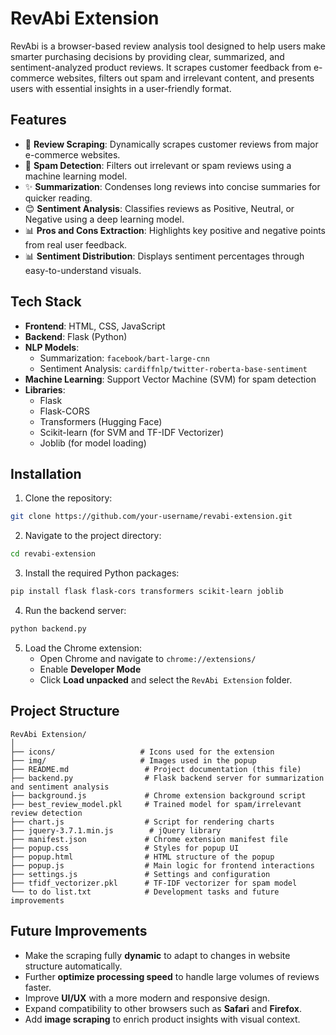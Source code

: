 # RevAbi Extension

RevAbi is a browser-based review analysis tool designed to help users make smarter purchasing decisions by providing clear, summarized, and sentiment-analyzed product reviews. It scrapes customer feedback from e-commerce websites, filters out spam and irrelevant content, and presents users with essential insights in a user-friendly format.

## Features

- 🔎 **Review Scraping**: Dynamically scrapes customer reviews from major e-commerce websites.
- 🧹 **Spam Detection**: Filters out irrelevant or spam reviews using a machine learning model.
- ✨ **Summarization**: Condenses long reviews into concise summaries for quicker reading.
- 😊 **Sentiment Analysis**: Classifies reviews as Positive, Neutral, or Negative using a deep learning model.
- 📊 **Pros and Cons Extraction**: Highlights key positive and negative points from real user feedback.
- 📊 **Sentiment Distribution**: Displays sentiment percentages through easy-to-understand visuals.

## Tech Stack

- **Frontend**: HTML, CSS, JavaScript
- **Backend**: Flask (Python)
- **NLP Models**:
    - Summarization: `facebook/bart-large-cnn`
    - Sentiment Analysis: `cardiffnlp/twitter-roberta-base-sentiment`
- **Machine Learning**: Support Vector Machine (SVM) for spam detection
- **Libraries**:
    - Flask
    - Flask-CORS
    - Transformers (Hugging Face)
    - Scikit-learn (for SVM and TF-IDF Vectorizer)
    - Joblib (for model loading)

## Installation

1. Clone the repository:

```bash
git clone https://github.com/your-username/revabi-extension.git
```

2. Navigate to the project directory:

```bash
cd revabi-extension
```

3. Install the required Python packages:

```bash
pip install flask flask-cors transformers scikit-learn joblib
```

4. Run the backend server:

```bash
python backend.py
```

5. Load the Chrome extension:
    - Open Chrome and navigate to `chrome://extensions/`
    - Enable **Developer Mode**
    - Click **Load unpacked** and select the `RevAbi Extension` folder.

## Project Structure

```
RevAbi Extension/
│
├── icons/                   # Icons used for the extension
├── img/                     # Images used in the popup
├── README.md                 # Project documentation (this file)
├── backend.py                # Flask backend server for summarization and sentiment analysis
├── background.js             # Chrome extension background script
├── best_review_model.pkl     # Trained model for spam/irrelevant review detection
├── chart.js                  # Script for rendering charts
├── jquery-3.7.1.min.js        # jQuery library
├── manifest.json             # Chrome extension manifest file
├── popup.css                 # Styles for popup UI
├── popup.html                # HTML structure of the popup
├── popup.js                  # Main logic for frontend interactions
├── settings.js               # Settings and configuration
├── tfidf_vectorizer.pkl      # TF-IDF vectorizer for spam model
└── to do list.txt            # Development tasks and future improvements
```

## Future Improvements

- Make the scraping fully **dynamic** to adapt to changes in website structure automatically.
- Further **optimize processing speed** to handle large volumes of reviews faster.
- Improve **UI/UX** with a more modern and responsive design.
- Expand compatibility to other browsers such as **Safari** and **Firefox**.
- Add **image scraping** to enrich product insights with visual context.



